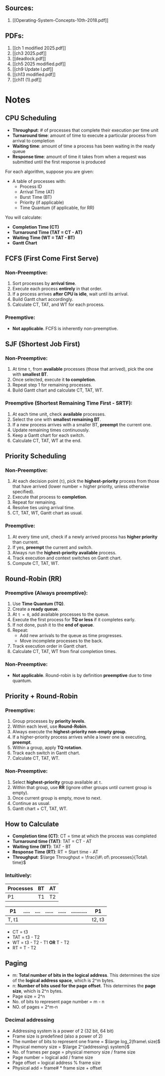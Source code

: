## Sources:
1. [[Operating-System-Concepts-10th-2018.pdf]] 

## PDFs:
1. [[ch 1 modified 2025.pdf]]
2. [[ch3 2025.pdf]]
3. [[deadlock.pdf]]
4. [[ch5 2025 modified.pdf]]
5. [[ch9 Update l.pdf]]
6. [[ch13 modified.pdf]]
7. [[ch11 (1).pdf]]
# Notes

## CPU Scheduling

* **Throughput**: # of processes that complete their execution per time unit 
* **Turnaround time**: amount of time to execute a particular process from arrival to completion
* **Waiting time**: amount of time a process has been waiting in the ready queue 
* **Response time**: amount of time it takes from when a request was submitted until the first response is produced

For each algorithm, suppose you are given:

- A table of processes with:
    - Process ID
    - Arrival Time (AT)
    - Burst Time (BT)
    - Priority (if applicable)
    - Time Quantum (if applicable, for RR)

You will calculate:
- **Completion Time (CT)**
- **Turnaround Time (TAT = CT - AT)**
- **Waiting Time (WT = TAT - BT)**
- **Gantt Chart**
## FCFS (First Come First Serve)

### Non-Preemptive:
1. Sort processes by **arrival time**.
2. Execute each process **entirely** in that order.
3. If a process arrives **after CPU is idle**, wait until its arrival.
4. Build Gantt chart accordingly.
5. Calculate CT, TAT, and WT for each process.
### Preemptive:
- **Not applicable**. FCFS is inherently non-preemptive.



## SJF (Shortest Job First)
###  Non-Preemptive:
1. At time `t`, from **available** processes (those that arrived), pick the one with **smallest BT**.
2. Once selected, execute it **to completion**.
3. Repeat step 1 for remaining processes.
4. Build Gantt chart and calculate CT, TAT, WT.
### Preemptive (Shortest Remaining Time First - SRTF):
1. At each time unit, check **available** processes.
2. Select the one with **smallest remaining BT**.
3. If a new process arrives with a smaller BT, **preempt** the current one.
4. Update remaining times continuously.
5. Keep a Gantt chart for each switch.
6. Calculate CT, TAT, WT at the end.



## Priority Scheduling
### Non-Preemptive:
1. At each decision point (`t`), pick the **highest-priority** process from those that have arrived (lower number = higher priority, unless otherwise specified).
2. Execute that process to **completion**.
3. Repeat for remaining.
4. Resolve ties using arrival time.
5. CT, TAT, WT, Gantt chart as usual.
###  Preemptive:
1. At every time unit, check if a newly arrived process has **higher priority** than current.
2. If yes, **preempt** the current and switch.
3. Always run the **highest-priority available** process.
4. Track execution and context switches on Gantt chart.
5. Compute CT, TAT, WT.


## Round-Robin (RR)
### Preemptive (Always preemptive):
1. Use **Time Quantum (TQ)**.
2. Create a **ready queue**.
3. At `t = 0`, add available processes to the queue.
4. Execute the first process for **TQ or less** if it completes early.
5. If not done, push it to the **end of queue**.
6. Repeat:
    - Add new arrivals to the queue as time progresses.
    - Move incomplete processes to the back.
7. Track execution order in Gantt chart.
8. Calculate CT, TAT, WT from final completion times.

### Non-Preemptive:
- **Not applicable**. Round-robin is by definition **preemptive** due to time quantum.
## Priority + Round-Robin
### Preemptive:
1. Group processes by **priority levels**.
2. Within each level, use **Round-Robin**.
3. Always execute the **highest-priority non-empty group**.
4. If a higher-priority process arrives while a lower one is executing, **preempt**.
5. Within a group, apply **TQ rotation**.
6. Track each switch in Gantt chart.
7. Calculate CT, TAT, WT.
### Non-Preemptive:
1. Select **highest-priority** group available at `t`.
2. Within that group, use **RR** (ignore other groups until current group is empty).
3. Once current group is empty, move to next.
4. Continue as usual.
5. Gantt chart + CT, TAT, WT.

## How to Calculate
 * **Completion time (CT)**: CT = time at which the process was completed
 * **Turnaround time (TAT)**: TAT = CT - AT
 * **Waiting time (WT)**: TAT - BT
 * **Response Time (RT)**: RT = Start time - AT
 * **Throughput**: $\large Throughput = \frac{\#\ of\ processes}{Total\ time}$
### Intuitively:


| Processes | BT  | AT  |
| --------- | --- | --- |
| P1        | T1  | T2  |

| P1       | ..... | .... | ...... | ...... | ............ | P1       |
| -------- | ----- | ---- | ------ | ------ | ------------ | -------- |
| T,    t1 |       |      |        |        |              | t2,   t3 |
* CT = t3
* TAT = t3 - T2
* WT = t3 - T2 - T1 **OR** T - T2
* RT = T - T2

## Paging
- m: **Total number of bits in the logical address**. This determines the size of the **logical address space**, which is 2^m bytes.
- n: **Number of bits used for the page offset**. This determines the **page size**, which is 2^n bytes.
- Page size = 2^n
- No. of bits to represent page number = m - n
- NO. of pages = 2^m-n
### Decimal addressing
* Addressing system is a power of 2 (32 bit, 64 bit)
* Frame size is predefined (also a power of 2)
* The number of bits to represent one frame = $\large log_2(frame\ size)$
* Physical memory size = $\large 2^{addressing\ system}$
* No. of frames per page = physical memory size / frame size
* Page number = logical add / frame size
* Page offset = logical address % frame size
* Physical add = frame# * frame size + offset 